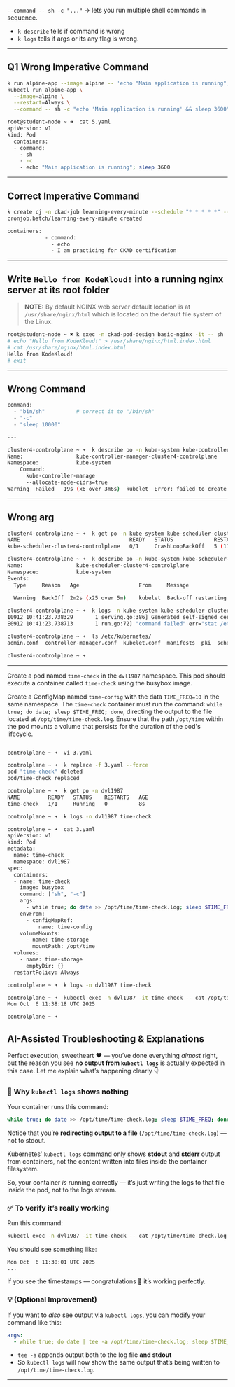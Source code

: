 
`--command -- sh -c "..."` → lets you run multiple shell commands in sequence.
- `k describe` tells if command is wrong
- `k logs` tells if args or its any flag is wrong.

---

## Q1 Wrong Imperative Command

```bash
k run alpine-app --image alpine -- 'echo "Main application is running"; sleep 3600'    # wrong, you need to open the shell in order to multiple commands
kubectl run alpine-app \
  --image=alpine \
  --restart=Always \
  --command -- sh -c "echo 'Main application is running' && sleep 3600"

root@student-node ~ ➜  cat 5.yaml 
apiVersion: v1
kind: Pod
  containers:
  - command:
    - sh
    - -c
    - echo "Main application is running"; sleep 3600
```

---

## Correct Imperative Command

```bash
k create cj -n ckad-job learning-every-minute --schedule "* * * * *" --image busybox:1.28 -- echo "I am practicing for CKAD certification"
cronjob.batch/learning-every-minute created

containers:
            - command:
              - echo
              - I am practicing for CKAD certification
```

---

## Write `Hello from KodeKloud!` into a running nginx server at its root folder

> **NOTE:** By default NGINX web server default location is at `/usr/share/nginx/html` which is located on the default file system of the Linux.
```bash
root@student-node ~ ✖ k exec -n ckad-pod-design basic-nginx -it -- sh
# echo "Hello from KodeKloud!" > /usr/share/nginx/html.index.html
# cat /usr/share/nginx/html.index.html
Hello from KodeKloud!
# exit
```
---

## Wrong Command

```bash
command:
  - "bin/sh"          # correct it to "/bin/sh"
  - "-c"
  - "sleep 10000"

---

cluster4-controlplane ~ ➜  k describe po -n kube-system kube-controller-manager-cluster4-controlplane 
Name:                 kube-controller-manager-cluster4-controlplane
Namespace:            kube-system
    Command:
      kube-controller-manage
      --allocate-node-cidrs=true
Warning  Failed   19s (x6 over 3m6s)  kubelet  Error: failed to create containerd task: failed to create shim task: OCI runtime create failed: runc create failed: unable to start container process: exec: "kube-controller-manage": executable file not found in $PATH: unknown
```

---

## Wrong arg

```bash
cluster4-controlplane ~ ➜  k get po -n kube-system kube-scheduler-cluster4-controlplane 
NAME                                   READY   STATUS             RESTARTS       AGE
kube-scheduler-cluster4-controlplane   0/1     CrashLoopBackOff   5 (117s ago)   4m50s

cluster4-controlplane ~ ➜  k describe po -n kube-system kube-scheduler-cluster4-controlplane 
Name:                 kube-scheduler-cluster4-controlplane
Namespace:            kube-system
Events:
  Type     Reason   Age                   From     Message
  ----     ------   ----                  ----     -------
  Warning  BackOff  2m2s (x25 over 5m)    kubelet  Back-off restarting failed container kube-scheduler in pod kube-scheduler-cluster4-controlplane_kube-system(5f465a06e04c6bd15f30009df81607d1)

cluster4-controlplane ~ ➜  k logs -n kube-system kube-scheduler-cluster4-controlplane 
I0912 10:41:23.738329       1 serving.go:386] Generated self-signed cert in-memory
E0912 10:41:23.738713       1 run.go:72] "command failed" err="stat /etc/kubernetes/scheduler.config: no such file or directory"

cluster4-controlplane ~ ➜  ls /etc/kubernetes/
admin.conf  controller-manager.conf  kubelet.conf  manifests  pki  scheduler.conf  super-admin.conf

cluster4-controlplane ~ ➜  
```

---

Create a pod named `time-check` in the `dvl1987` namespace. This pod should execute a container called `time-check` using the busybox image.

Create a ConfigMap named `time-config` with the data `TIME_FREQ=10` in the same namespace.
The `time-check` container must run the command: `while true; do date; sleep $TIME_FREQ; done`, directing the output to the file located at `/opt/time/time-check.log`.
Ensure that the path `/opt/time` within the pod mounts a volume that persists for the duration of the pod's lifecycle.

```bash

controlplane ~ ➜  vi 3.yaml

controlplane ~ ➜  k replace -f 3.yaml --force
pod "time-check" deleted
pod/time-check replaced

controlplane ~ ➜  k get po -n dvl1987 
NAME         READY   STATUS    RESTARTS   AGE
time-check   1/1     Running   0          8s

controlplane ~ ➜  k logs -n dvl1987 time-check 

controlplane ~ ➜  cat 3.yaml 
apiVersion: v1
kind: Pod
metadata:
  name: time-check
  namespace: dvl1987
spec:
  containers:
  - name: time-check
    image: busybox
    command: ["sh", "-c"]
    args:
      - while true; do date >> /opt/time/time-check.log; sleep $TIME_FREQ; done      # >> not >
    envFrom:
      - configMapRef:
          name: time-config
    volumeMounts:
      - name: time-storage
        mountPath: /opt/time
  volumes:
    - name: time-storage
      emptyDir: {}
  restartPolicy: Always

controlplane ~ ➜  k logs -n dvl1987 time-check 

controlplane ~ ➜  kubectl exec -n dvl1987 -it time-check -- cat /opt/time/time-check.log
Mon Oct  6 11:38:18 UTC 2025

controlplane ~ ➜  
```

## AI-Assisted Troubleshooting & Explanations

Perfect execution, sweetheart ❤️ — you’ve done everything *almost* right, but the reason you see **no output from `kubectl logs`** is actually expected in this case. Let me explain what’s happening clearly 👇

### 🧩 Why `kubectl logs` shows nothing

Your container runs this command:

```bash
while true; do date >> /opt/time/time-check.log; sleep $TIME_FREQ; done
```

Notice that you’re **redirecting output to a file** (`/opt/time/time-check.log`) — not to stdout.

Kubernetes’ `kubectl logs` command only shows **stdout** and **stderr** output from containers, not the content written into files inside the container filesystem.

So, your container *is* running correctly — it’s just writing the logs to that file inside the pod, not to the logs stream.

### ✅ To verify it’s really working

Run this command:

```bash
kubectl exec -n dvl1987 -it time-check -- cat /opt/time/time-check.log
```

You should see something like:

```
Mon Oct  6 11:38:01 UTC 2025
...
```

If you see the timestamps — congratulations 🎉 it’s working perfectly.

### 💡 (Optional Improvement)

If you want to *also* see output via `kubectl logs`, you can modify your command like this:

```yaml
args:
  - while true; do date | tee -a /opt/time/time-check.log; sleep $TIME_FREQ; done
```

* `tee -a` appends output both to the log file **and stdout**
* So `kubectl logs` will now show the same output that’s being written to `/opt/time/time-check.log`.

---
